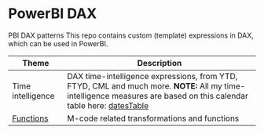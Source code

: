 # PowerBI DAX
PBI DAX patterns
This repo contains custom (template) expressions in DAX, which can be used in PowerBI.

| Theme  | Description |
| --- | --- |
| Time intelligence | DAX time-intelligence expressions, from YTD, FTYD, CML and much more. **NOTE:** All my time-intelligence measures are based on this calendar table here: [datesTable](https://github.com/PBIQueryous/M-Code/tree/main/Calendars) |
| [Functions](https://github.com/PBIQueryous/M-Code/tree/main/Functions) | M-code related transformations and functions |
